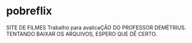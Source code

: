 # pobreflix
SITE DE FILMES
Trabalho  para  avalicaÇÃO DO PROFESSOR DEMÉTRIUS.
TENTANDO BAIXAR OS ARQUIVOS, ESPERO QUE DÊ CERTO.
